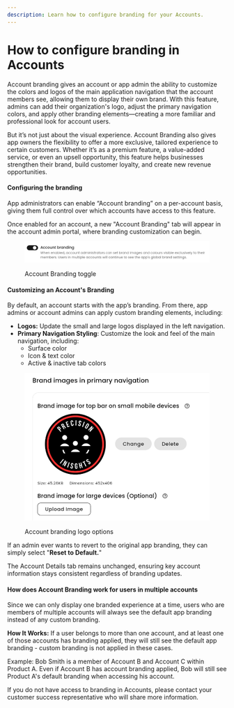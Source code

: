 ```yaml
---
description: Learn how to configure branding for your Accounts.
---
```


# How to configure branding in Accounts

Account branding gives an account or app admin the ability to customize the colors and logos of the main application navigation that the account members see, allowing them to display their own brand. With this feature, admins can add their organization's logo, adjust the primary navigation colors, and apply other branding elements—creating a more familiar and professional look for account users.

But it’s not just about the visual experience. Account Branding also gives app owners the flexibility to offer a more exclusive, tailored experience to certain customers. Whether it’s as a premium feature, a value-added service, or even an upsell opportunity, this feature helps businesses strengthen their brand, build customer loyalty, and create new revenue opportunities.

#### Configuring the branding

App administrators can enable “Account branding” on a per-account basis, giving them full control over which accounts have access to this feature.&#x20;

Once enabled for an account, a new "Account Branding" tab will appear in the account admin portal, where branding customization can begin.&#x20;

<figure><img src="../../.gitbook/assets/Screenshot (92).png" alt=""><figcaption><p>Account Branding toggle</p></figcaption></figure>

#### Customizing an Account's Branding

By default, an account starts with the app’s branding. From there, app admins or account admins can apply custom branding elements, including:&#x20;

* **Logos:** Update the small and large logos displayed in the left navigation.&#x20;
* **Primary Navigation Styling**: Customize the look and feel of the main navigation, including:&#x20;
  * Surface color&#x20;
  * Icon & text color&#x20;
  * Active & inactive tab colors

<figure><img src="../../.gitbook/assets/Screenshot (93).png" alt=""><figcaption><p>Account branding logo options</p></figcaption></figure>

If an admin ever wants to revert to the original app branding, they can simply select "**Reset to Default.**"

The Account Details tab remains unchanged, ensuring key account information stays consistent regardless of branding updates.

#### How does Account Branding work for users in multiple accounts

Since we can only display one branded experience at a time, users who are members of multiple accounts will always see the default app branding instead of any custom branding.&#x20;

**How It Works:** If a user belongs to more than one account, and at least one of those accounts has branding applied, they will still see the default app branding - custom branding is not applied in these cases.&#x20;

Example: Bob Smith is a member of Account B and Account C within Product A. Even if Account B has account branding applied, Bob will still see Product A's default branding when accessing his account.

If you do not have access to branding in Accounts, please contact your customer success representative who will share more information.&#x20;
